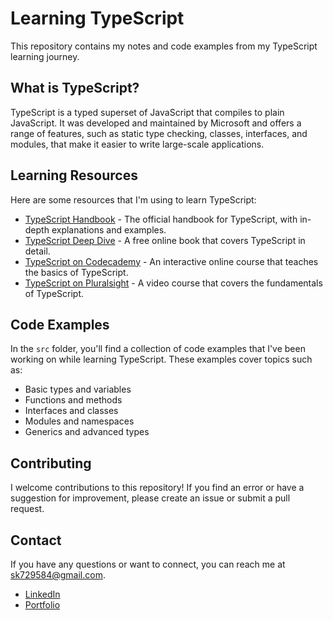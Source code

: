 # Learning TypeScript

This repository contains my notes and code examples from my TypeScript learning journey.

## What is TypeScript?

TypeScript is a typed superset of JavaScript that compiles to plain JavaScript. It was developed and maintained by Microsoft and offers a range of features, such as static type checking, classes, interfaces, and modules, that make it easier to write large-scale applications.

## Learning Resources

Here are some resources that I'm using to learn TypeScript:

- [TypeScript Handbook](https://www.typescriptlang.org/docs/handbook/intro.html) - The official handbook for TypeScript, with in-depth explanations and examples.
- [TypeScript Deep Dive](https://basarat.gitbook.io/typescript/) - A free online book that covers TypeScript in detail.
- [TypeScript on Codecademy](https://www.codecademy.com/learn/learn-typescript) - An interactive online course that teaches the basics of TypeScript.
- [TypeScript on Pluralsight](https://www.pluralsight.com/courses/typescript) - A video course that covers the fundamentals of TypeScript.

## Code Examples

In the `src` folder, you'll find a collection of code examples that I've been working on while learning TypeScript. These examples cover topics such as:

- Basic types and variables
- Functions and methods
- Interfaces and classes
- Modules and namespaces
- Generics and advanced types

## Contributing

I welcome contributions to this repository! If you find an error or have a suggestion for improvement, please create an issue or submit a pull request.

## Contact

If you have any questions or want to connect, you can reach me at sk729584@gmail.com.
<br/>
- [LinkedIn](https://www.linkedin.com/in/saurav02022/)
- [Portfolio](https://saurav02022.github.io/)
